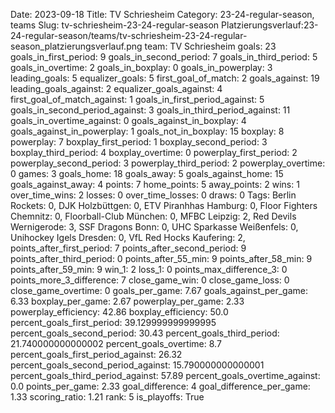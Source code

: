 Date: 2023-09-18
Title: TV Schriesheim
Category: 23-24-regular-season, teams
Slug: tv-schriesheim-23-24-regular-season
Platzierungsverlauf:23-24-regular-season/teams/tv-schriesheim-23-24-regular-season_platzierungsverlauf.png
team: TV Schriesheim
goals: 23
goals_in_first_period: 9
goals_in_second_period: 7
goals_in_third_period: 5
goals_in_overtime: 2
goals_in_boxplay: 0
goals_in_powerplay: 3
leading_goals: 5
equalizer_goals: 5
first_goal_of_match: 2
goals_against: 19
leading_goals_against: 2
equalizer_goals_against: 4
first_goal_of_match_against: 1
goals_in_first_period_against: 5
goals_in_second_period_against: 3
goals_in_third_period_against: 11
goals_in_overtime_against: 0
goals_against_in_boxplay: 4
goals_against_in_powerplay: 1
goals_not_in_boxplay: 15
boxplay: 8
powerplay: 7
boxplay_first_period: 1
boxplay_second_period: 3
boxplay_third_period: 4
boxplay_overtime: 0
powerplay_first_period: 2
powerplay_second_period: 3
powerplay_third_period: 2
powerplay_overtime: 0
games: 3
goals_home: 18
goals_away: 5
goals_against_home: 15
goals_against_away: 4
points: 7
home_points: 5
away_points: 2
wins: 1
over_time_wins: 2
losses: 0
over_time_losses: 0
draws: 0
Tags:  Berlin Rockets: 0,  DJK Holzbüttgen: 0,  ETV Piranhhas Hamburg: 0,  Floor Fighters Chemnitz: 0,  Floorball-Club München: 0,  MFBC Leipzig: 2,  Red Devils Wernigerode: 3,  SSF Dragons Bonn: 0,  UHC Sparkasse Weißenfels: 0,  Unihockey Igels Dresden: 0,  VfL Red Hocks Kaufering: 2,
points_after_first_period: 7
points_after_second_period: 9
points_after_third_period: 0
points_after_55_min: 9
points_after_58_min: 9
points_after_59_min: 9
win_1: 2
loss_1: 0
points_max_difference_3: 0
points_more_3_difference: 7
close_game_win: 0
close_game_loss: 0
close_game_overtime: 0
goals_per_game: 7.67
goals_against_per_game: 6.33
boxplay_per_game: 2.67
powerplay_per_game: 2.33
powerplay_efficiency: 42.86
boxplay_efficiency: 50.0
percent_goals_first_period: 39.129999999999995
percent_goals_second_period: 30.43
percent_goals_third_period: 21.740000000000002
percent_goals_overtime: 8.7
percent_goals_first_period_against: 26.32
percent_goals_second_period_against: 15.790000000000001
percent_goals_third_period_against: 57.89
percent_goals_overtime_against: 0.0
points_per_game: 2.33
goal_difference: 4
goal_difference_per_game: 1.33
scoring_ratio: 1.21
rank: 5
is_playoffs: True
